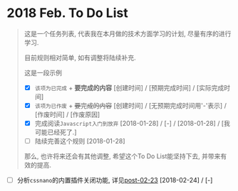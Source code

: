 # 2018 Feb. To Do List

> 这是一个任务列表, 代表我在本月做的技术方面学习的计划, 尽量有序的进行学习.
>
> 目前规则相对简单, 如有调整将陆续补充.
>
> 这是一段示例
>
> * [x] `该项为已完成` + **要完成的内容** [创建时间] / [预期完成时间] / [实际完成时间]
> * [x] `该项为已作废` + ~~要完成的内容~~ [创建时间] / [无预期完成时间用'-'表示] / [作废时间] / [作废原因]
> * [x] 完成阅读`Javascript入门到放弃` [2018-01-28] / [-] / [2018-01-28] / [我可能已经死了.]
> * [ ] 陆续完善这个规则 [2018-01-28]
>
> 那么, 也许将来还会有其他调整, 希望这个To Do List能坚持下去, 并带来有效的提高.

* [ ] 分析`cssnano`的内置插件关闭功能, 详见[post-02-23](https://github.com/whidy/daily/blob/master/posts/2018-02-23-cssnano.md) [2018-02-24] / [-]
